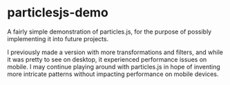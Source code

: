 # particlesjs-demo
A fairly simple demonstration of particles.js, for the purpose of possibly implementing it into future projects.

I previously made a version with more transformations and filters, and while it was pretty to see on desktop, it experienced performance issues on mobile. I may continue playing around with particles.js in hope of inventing more intricate patterns without impacting performance on mobile devices.
